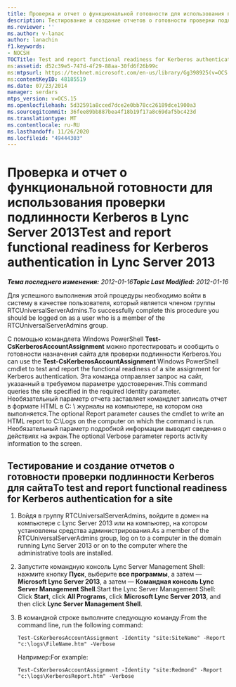 ```yaml
---
title: Проверка и отчет о функциональной готовности для использования проверки подлинности Kerberos
description: Тестирование и создание отчетов о готовности проверки подлинности Kerberos.
ms.reviewer: ''
ms.author: v-lanac
author: lanachin
f1.keywords:
- NOCSH
TOCTitle: Test and report functional readiness for Kerberos authentication
ms:assetid: d52c39e5-747d-4f29-88aa-30fd6f26b99c
ms:mtpsurl: https://technet.microsoft.com/en-us/library/Gg398925(v=OCS.15)
ms:contentKeyID: 48185519
ms.date: 07/23/2014
manager: serdars
mtps_version: v=OCS.15
ms.openlocfilehash: 5d32591a8cced7dce2e0bb78cc26189dce1900a3
ms.sourcegitcommit: 36fee89bb887bea4f18b19f17a8c69daf5bc423d
ms.translationtype: MT
ms.contentlocale: ru-RU
ms.lasthandoff: 11/26/2020
ms.locfileid: "49444303"
---
```

# <a name="test-and-report-functional-readiness-for-kerberos-authentication-in-lync-server-2013"></a><span data-ttu-id="fdd1d-103">Проверка и отчет о функциональной готовности для использования проверки подлинности Kerberos в Lync Server 2013</span><span class="sxs-lookup"><span data-stu-id="fdd1d-103">Test and report functional readiness for Kerberos authentication in Lync Server 2013</span></span>

<div data-xmlns="http://www.w3.org/1999/xhtml">

<div class="topic" data-xmlns="http://www.w3.org/1999/xhtml" data-msxsl="urn:schemas-microsoft-com:xslt" data-cs="https://msdn.microsoft.com/">

<div data-asp="https://msdn2.microsoft.com/asp">



</div>

<div id="mainSection">

<div id="mainBody"><span data-ttu-id="fdd1d-104">

<span> </span></span><span class="sxs-lookup"><span data-stu-id="fdd1d-104">

<span> </span></span></span>

<span data-ttu-id="fdd1d-105">_**Тема последнего изменения:** 2012-01-16_</span><span class="sxs-lookup"><span data-stu-id="fdd1d-105">_**Topic Last Modified:** 2012-01-16_</span></span>

<span data-ttu-id="fdd1d-106">Для успешного выполнения этой процедуры необходимо войти в систему в качестве пользователя, который является членом группы RTCUniversalServerAdmins.</span><span class="sxs-lookup"><span data-stu-id="fdd1d-106">To successfully complete this procedure you should be logged on as a user who is a member of the RTCUniversalServerAdmins group.</span></span>

<span data-ttu-id="fdd1d-107">С помощью командлета Windows PowerShell **Test-CsKerberosAccountAssignment** можно протестировать и сообщить о готовности назначения сайта для проверки подлинности Kerberos.</span><span class="sxs-lookup"><span data-stu-id="fdd1d-107">You can use the **Test-CsKerberosAccountAssignment** Windows PowerShell cmdlet to test and report the functional readiness of a site assignment for Kerberos authentication.</span></span> <span data-ttu-id="fdd1d-108">Эта команда отправляет запрос на сайт, указанный в требуемом параметре удостоверения.</span><span class="sxs-lookup"><span data-stu-id="fdd1d-108">This command queries the site specified in the required Identity parameter.</span></span> <span data-ttu-id="fdd1d-109">Необязательный параметр отчета заставляет командлет записать отчет в формате HTML в C: \\ журналы на компьютере, на котором она выполняется.</span><span class="sxs-lookup"><span data-stu-id="fdd1d-109">The optional Report parameter causes the cmdlet to write an HTML report to C:\\Logs on the computer on which the command is run.</span></span> <span data-ttu-id="fdd1d-110">Необязательный параметр подробной информации выводит сведения о действиях на экран.</span><span class="sxs-lookup"><span data-stu-id="fdd1d-110">The optional Verbose parameter reports activity information to the screen.</span></span>

<div>

## <a name="to-test-and-report-functional-readiness-for-kerberos-authentication-for-a-site"></a><span data-ttu-id="fdd1d-111">Тестирование и создание отчетов о готовности проверки подлинности Kerberos для сайта</span><span class="sxs-lookup"><span data-stu-id="fdd1d-111">To test and report functional readiness for Kerberos authentication for a site</span></span>

1.  <span data-ttu-id="fdd1d-112">Войдя в группу RTCUniversalServerAdmins, войдите в домен на компьютере с Lync Server 2013 или на компьютер, на котором установлены средства администрирования.</span><span class="sxs-lookup"><span data-stu-id="fdd1d-112">As a member of the RTCUniversalServerAdmins group, log on to a computer in the domain running Lync Server 2013 or on to the computer where the administrative tools are installed.</span></span>

2.  <span data-ttu-id="fdd1d-113">Запустите командную консоль Lync Server Management Shell: нажмите кнопку **Пуск**, выберите **все программы**, а затем — **Microsoft Lync Server 2013**, а затем — **Командная консоль Lync Server Management Shell**.</span><span class="sxs-lookup"><span data-stu-id="fdd1d-113">Start the Lync Server Management Shell: Click **Start**, click **All Programs**, click **Microsoft Lync Server 2013**, and then click **Lync Server Management Shell**.</span></span>

3.  <span data-ttu-id="fdd1d-114">В командной строке выполните следующую команду:</span><span class="sxs-lookup"><span data-stu-id="fdd1d-114">From the command line, run the following command:</span></span>
    
        Test-CsKerberosAccountAssignment -Identity "site:SiteName" -Report "c:\logs\FileName.htm" -Verbose
    
    <span data-ttu-id="fdd1d-115">Например:</span><span class="sxs-lookup"><span data-stu-id="fdd1d-115">For example:</span></span>
    
        Test-CsKerberosAccountAssignment -Identity "site:Redmond" -Report "c:\logs\KerberosReport.htm" -Verbose

<span data-ttu-id="fdd1d-116"></div>

</div>

<span> </span>

</div>

</div>

</span><span class="sxs-lookup"><span data-stu-id="fdd1d-116"></div>

</div>

<span> </span>

</div>

</div>

</span></span></div>

